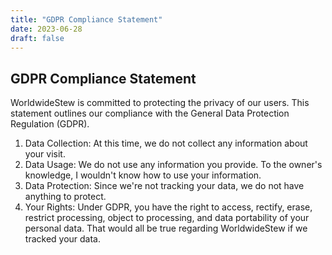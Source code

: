 ```yaml
---
title: "GDPR Compliance Statement"
date: 2023-06-28
draft: false
---
```


## GDPR Compliance Statement

WorldwideStew is committed to protecting the privacy of our users. This statement outlines our compliance with the General Data Protection Regulation (GDPR).

1. Data Collection: At this time, we do not collect any information about your visit.
2. Data Usage: We do not use any information you provide. To the owner's knowledge, I wouldn't know how to use your information.
3. Data Protection: Since we're not tracking your data, we do not have anything to protect.
4. Your Rights: Under GDPR, you have the right to access, rectify, erase, restrict processing, object to processing, and data portability of your personal data. That would all be true regarding WorldwideStew if we tracked your data. 